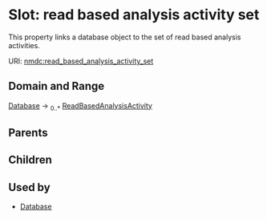 
# Slot: read based analysis activity set


This property links a database object to the set of read based analysis activities.

URI: [nmdc:read_based_analysis_activity_set](https://microbiomedata/meta/read_based_analysis_activity_set)


## Domain and Range

[Database](Database.md) &#8594;  <sub>0..\*</sub> [ReadBasedAnalysisActivity](ReadBasedAnalysisActivity.md)

## Parents


## Children


## Used by

 * [Database](Database.md)
